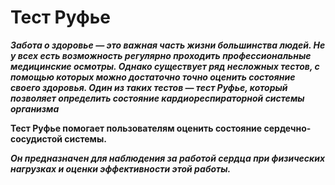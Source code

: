 # Тест Руфье

***Забота о здоровье ― это важная часть жизни большинства людей. Не у всех есть возможность регулярно проходить профессиональные медицинские осмотры. Однако существует ряд несложных тестов, с помощью которых можно достаточно точно оценить состояние своего здоровья. Один из таких тестов — тест Руфье, который позволяет определить состояние кардиореспираторной системы организма***

**Тест Руфье помогает пользователям оценить состояние сердечно-сосудистой системы.**


***Он предназначен для наблюдения за работой сердца при физических нагрузках и оценки эффективности этой работы.***
